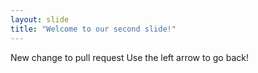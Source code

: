 ```yaml
---
layout: slide
title: "Welcome to our second slide!"
---
```

New change to pull request
Use the left arrow to go back!
